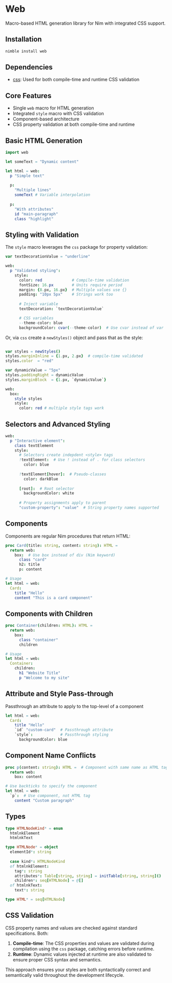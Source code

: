 # Web

Macro-based HTML generation library for Nim with integrated CSS support.

## Installation

```bash
nimble install web
```

## Dependencies

- [css](https://github.com/thing-king/css): Used for both compile-time and runtime CSS validation

## Core Features

- Single `web` macro for HTML generation
- Integrated `style` macro with CSS validation
- Component-based architecture
- CSS property validation at both compile-time and runtime

## Basic HTML Generation

```nim
import web

let someText = "Dynamic content"

let html = web:
  p "Simple text"
  
  p:
    "Multiple lines"
    someText # Variable interpolation
    
  p:
    "With attributes"
    id "main-paragraph"
    class "highlight"
```

## Styling with Validation

The `style` macro leverages the `css` package for property validation:

```nim
var textDecorationValue = "underline"

web:
  p "Validated styling":
    style:
      color: red             # Compile-time validation
      fontSize: 16.px        # Units require period
      margin: {8.px, 16.px}  # Multiple values use {}
      padding: "10px 5px"    # Strings work too
    
      # Inject variable
      textDecoration: `textDecorationValue`

      # CSS variables
      --theme-color: blue
      backgroundColor: cvar(--theme-color)  # Use cvar instead of var
```

Or, via `css` create a `newStyles()` object and pass that as the style:
```nim

var styles = newStyles()
styles.marginInline = {1.px, 2.px}  # compile-time validated
styles.color  = "red"

var dynamicValue = "5px"
styles.paddingRight = dynamicValue
styles.marginBlock  = {1.px, `dynamicValue`}

web:
  box:
    style styles
    style:
      color: red # multiple style tags work
```

## Selectors and Advanced Styling

```nim
web:
  p "Interactive element":
    class textElement
    style:
      # Selectors create indepdent <style> tags
      !textElement:  # Use ! instead of . for class selectors
        color: blue
      
      !textElement[hover]:  # Pseudo-classes
        color: darkBlue
      
      [root]:  # Root selector
        backgroundColor: white
    
      # Property assignments apply to parent
      "custom-property": "value"  # String property names supported
```

## Components

Components are regular Nim procedures that return HTML:

```nim
proc Card(title: string, content: string): HTML =
  return web:
    box:  # Use box instead of div (Nim keyword)
      class "card"
      h2: title
      p: content

# Usage
let html = web:
  Card:
    title "Hello"
    content "This is a card component"
```

## Components with Children

```nim
proc Container(children: HTML): HTML =
  return web:
    box:
      class "container"
      children

# Usage
let html = web:
  Container:
    children:
      h1 "Website Title"
      p "Welcome to my site"
```

## Attribute and Style Pass-through
Passthrough an attribute to apply to the top-level of a component

```nim
let html = web:
  Card:
    title "Hello"
    `id` "custom-card"  # Passthrough attribute
    `style`:            # Passthrough styling
      backgroundColor: blue
```

## Component Name Conflicts

```nim
proc p(content: string): HTML =  # Component with same name as HTML tag
  return web:
    box: content

# Use backticks to specify the component
let html = web:
  `p`:  # Use component, not HTML tag
    content "Custom paragraph"
```

## Types

```nim
type HTMLNodeKind* = enum
  htmlnkElement
  htmlnkText

type HTMLNode* = object
  elementId*: string
  
  case kind*: HTMLNodeKind
  of htmlnkElement:
    tag*: string
    attributes*: Table[string, string] = initTable[string, string]()
    children*: seq[HTMLNode] = @[]
  of htmlnkText:
    text*: string

type HTML* = seq[HTMLNode]
```

## CSS Validation

CSS property names and values are checked against standard specifications.
Both:
1. **Compile-time**: The CSS properties and values are validated during compilation using the `css` package, catching errors before runtime.
2. **Runtime**: Dynamic values injected at runtime are also validated to ensure proper CSS syntax and semantics.

This approach ensures your styles are both syntactically correct and semantically valid throughout the development lifecycle.
